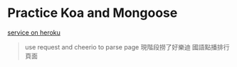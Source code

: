 # Practice Koa and Mongoose

[service on heroku](https://maxmalinebot.herokuapp.com/songsRank/v1/list)

> use request and cheerio to parse page
> 現階段撈了好樂迪 國語點播排行 頁面

